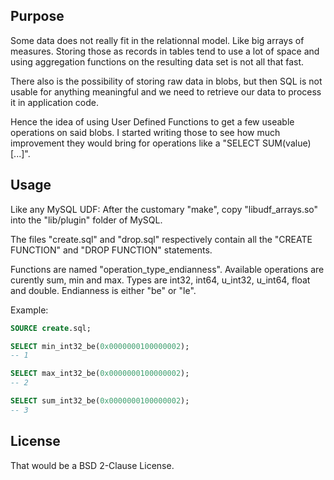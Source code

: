 ## Purpose
Some data does not really fit in the relationnal model. Like big arrays of measures. Storing those as records in tables tend to use a lot of space and using aggregation functions on the resulting data set is not all that fast.

There also is the possibility of storing raw data in blobs, but then SQL is not usable for anything meaningful and we need to retrieve our data to process it in application code.

Hence the idea of using User Defined Functions to get a few useable operations on said blobs. I started writing those to see how much improvement they would bring for operations like a "SELECT SUM(value) [...]".

## Usage
Like any MySQL UDF: After the customary "make", copy "libudf_arrays.so" into the "lib/plugin" folder of MySQL.

The files "create.sql" and "drop.sql" respectively contain all the "CREATE FUNCTION" and "DROP FUNCTION" statements.

Functions are named "operation_type_endianness". Available operations are curently sum, min and max. Types are int32, int64, u_int32, u_int64, float and double. Endianness is either "be" or "le".

Example:
```SQL
SOURCE create.sql;

SELECT min_int32_be(0x0000000100000002);
-- 1

SELECT max_int32_be(0x0000000100000002);
-- 2

SELECT sum_int32_be(0x0000000100000002);
-- 3
```
## License
That would be a BSD 2-Clause License.